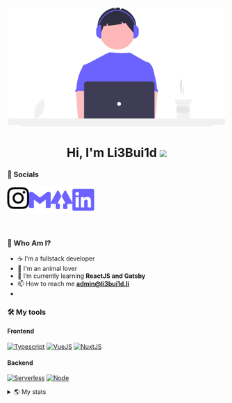 <p align="center"> <img src="./coding.svg" alt="undraw coffee illustration" width="500px%"> </p>
<h1 align="center">Hi, I'm Li3Bui1d <img src="https://media.giphy.com/media/hvRJCLFzcasrR4ia7z/giphy.gif" width="25px"></h1>

<h3 align="left">📮 Socials</h3>

[<img align="left" alt="joshuapiper.dev | Portfolio" width="50px" height="auto" src="./instagram.svg" />][portfolio]
[<img align="left-purple" alt="joshua-e-piper | LinkedIn" width="50px" height="auto" src="./linkedin.svg" />][linkedin]
[<img align="left" alt="admin@li3bui1d.li| Email" width="50px" height="auto" src="./gmail.svg" />][gmail]
[<img align="left" alt="linktr.ee/joshua_piper | LinkTree" width="50px" height="auto" src="./linktree-purple.svg" />][linktree]

<br />

<h3 align="left">🐶 Who Am I?</h3>

- ☕ I'm a fullstack developer
- 🐶 I'm an animal lover
- 🌱 I’m currently learning **ReactJS and Gatsby**
- 📫 How to reach me **admin@li3bui1d.li**
- 
<h3 align="left">🛠 My tools</h3>
<h4 >Frontend</h4>

[![Typescript](https://img.shields.io/badge/-Typescript-3178C6?logo=typescript&logoColor=white&style=for-the-badge)](#) 
[![VueJS](https://img.shields.io/badge/-Vue.JS-4FC08D?logo=vue.js&logoColor=white&style=for-the-badge)](#) 
[![NuxtJS](https://img.shields.io/badge/-Nuxt.JS-00DC82?logo=nuxt.js&logoColor=white&style=for-the-badge)](#) 

<h4 >Backend</h4>

[![Serverless](https://img.shields.io/badge/-Serverless-FD5750?logo=serverless&logoColor=white&style=for-the-badge)](#)
[![Node](https://img.shields.io/badge/-Node-339933?logo=node.js&logoColor=white&style=for-the-badge)](#)

<details>
<summary >
    🌎 My stats
</summary>
<img src="https://github-readme-stats.vercel.app/api/top-langs?username=li3bui1d&show_icons=true&locale=en&layout=compact" alt="li3bui1d" />

<br />

<img src="https://github-readme-stats.vercel.app/api?username=li3bui1d&show_icons=true&locale=en" alt="li3bui1d" />
</details>

[portfolio]: https://joshuapiper.dev
[linkedin]: https://www.linkedin.com/in/joshua-e-piper/
[gmail]: mailto:/josh.piper1505@yahoo.com
[linktree]: https://linktr.ee/joshua_piper
